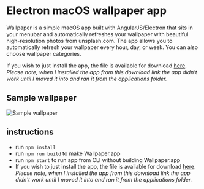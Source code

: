 # Electron macOS wallpaper app
Wallpaper is a simple macOS app built with AngularJS/Electron that sits in your menubar and automatically refreshes your wallpaper with beautiful high-resolution photos from unsplash.com. The app allows you to automatically refresh your wallpaper every hour, day, or week. You can also choose wallpaper categories.

If you wish to just install the app, the file is available for download [here](https://github.com/andypotts/macos-wallpaper-app/raw/build/Wallpaper.zip). *Please note, when I installed the app from this download link the app didn't work until I moved it into and ran it from the applications folder.*

## Sample wallpaper
![Sample wallpaper](https://raw.githubusercontent.com/andypotts/macos-wallpaper-app/master/sample.jpg)

## instructions

- run `npm install`
- run `npm run build` to make Wallpaper.app
- run `npm start` to run app from CLI without building Wallpaper.app
- If you wish to just install the app, the file is available for download [here](https://github.com/andypotts/macos-wallpaper-app/raw/build/Wallpaper.zip). *Please note, when I installed the app from this download link the app didn't work until I moved it into and ran it from the applications folder.*
